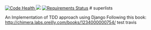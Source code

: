 <a href="https://landscape.io/github/upendra243/superlists/master">
  <img alt="Code Health" src="https://landscape.io/github/upendra243/superlists/master/landscape.svg?style=flat"/>
</a>
<a href="https://travis-ci.org/upendra243/superlists"><img src="https://travis-ci.org/upendra243/superlists.svg?branch=master"></a>
<a href="https://requires.io/github/upendra243/superlists/requirements/?branch=master"><img src="https://requires.io/github/upendra243/superlists/requirements.svg?branch=master" alt="Requirements Status" /></a>
# superlists

An Implementation of TDD approach using Django 
Following this book: http://chimera.labs.oreilly.com/books/1234000000754/
test travis
